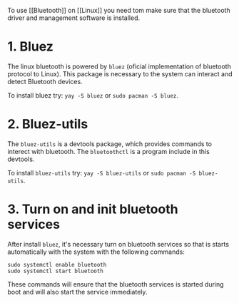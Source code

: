 To use [[Bluetooth]] on [[Linux]] you need tom make sure that the bluetooth driver and management software is installed. 

# 1. Bluez

The linux bluetooth is powered by `bluez` (oficial implementation of bluetooth protocol to Linux). This package is necessary to the system can interact and detect Bluetooth devices.

To install bluez try: `yay -S bluez` or `sudo pacman -S bluez`.

# 2. Bluez-utils

The `bluez-utils` is a devtools package, which provides commands to interect with bluetooth. The `bluetoothctl` is a program include in this devtools.

To install `bluez-utils` try: `yay -S bluez-utils` or `sudo pacman -S bluez-utils`.

# 3. Turn on and init bluetooth services

After install `bluez`, it's necessary turn on bluetooth services so that is starts automatically with the system with the following commands:

```
sudo systemctl enable bluetooth
sudo systemctl start bluetooth
```

These commands will ensure that the bluetooth services is started during boot and will also start the service immediately.